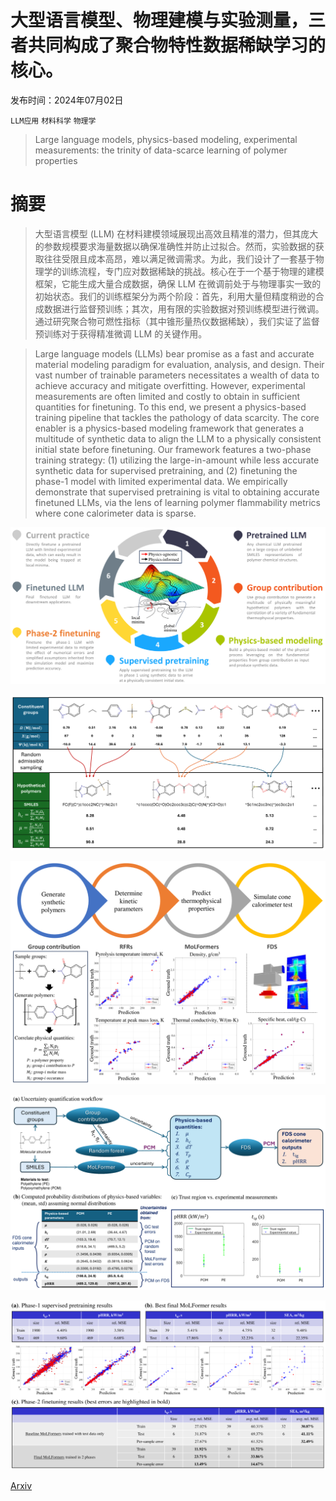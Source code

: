# 大型语言模型、物理建模与实验测量，三者共同构成了聚合物特性数据稀缺学习的核心。

发布时间：2024年07月02日

`LLM应用` `材料科学` `物理学`

> Large language models, physics-based modeling, experimental measurements: the trinity of data-scarce learning of polymer properties

# 摘要

> 大型语言模型 (LLM) 在材料建模领域展现出高效且精准的潜力，但其庞大的参数规模要求海量数据以确保准确性并防止过拟合。然而，实验数据的获取往往受限且成本高昂，难以满足微调需求。为此，我们设计了一套基于物理学的训练流程，专门应对数据稀缺的挑战。核心在于一个基于物理的建模框架，它能生成大量合成数据，确保 LLM 在微调前处于与物理事实一致的初始状态。我们的训练框架分为两个阶段：首先，利用大量但精度稍逊的合成数据进行监督预训练；其次，用有限的实验数据对预训练模型进行微调。通过研究聚合物可燃性指标（其中锥形量热仪数据稀缺），我们实证了监督预训练对于获得精准微调 LLM 的关键作用。

> Large language models (LLMs) bear promise as a fast and accurate material modeling paradigm for evaluation, analysis, and design. Their vast number of trainable parameters necessitates a wealth of data to achieve accuracy and mitigate overfitting. However, experimental measurements are often limited and costly to obtain in sufficient quantities for finetuning. To this end, we present a physics-based training pipeline that tackles the pathology of data scarcity. The core enabler is a physics-based modeling framework that generates a multitude of synthetic data to align the LLM to a physically consistent initial state before finetuning. Our framework features a two-phase training strategy: (1) utilizing the large-in-amount while less accurate synthetic data for supervised pretraining, and (2) finetuning the phase-1 model with limited experimental data. We empirically demonstrate that supervised pretraining is vital to obtaining accurate finetuned LLMs, via the lens of learning polymer flammability metrics where cone calorimeter data is sparse.

![大型语言模型、物理建模与实验测量，三者共同构成了聚合物特性数据稀缺学习的核心。](../../../paper_images/2407.02770/x1.png)

![大型语言模型、物理建模与实验测量，三者共同构成了聚合物特性数据稀缺学习的核心。](../../../paper_images/2407.02770/x2.png)

![大型语言模型、物理建模与实验测量，三者共同构成了聚合物特性数据稀缺学习的核心。](../../../paper_images/2407.02770/x3.png)

![大型语言模型、物理建模与实验测量，三者共同构成了聚合物特性数据稀缺学习的核心。](../../../paper_images/2407.02770/x4.png)

![大型语言模型、物理建模与实验测量，三者共同构成了聚合物特性数据稀缺学习的核心。](../../../paper_images/2407.02770/x5.png)

[Arxiv](https://arxiv.org/abs/2407.02770)